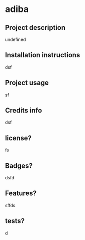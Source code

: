 # adiba

  ## Project description 
  undefined

  ## Installation instructions 
  dsf

  ## Project usage 
  sf

  ## Credits info 
  dsf

  ## license?
   fs

  ## Badges? 
  dsfd

  ## Features? 
  sffds

  ## tests? 
  d


  


